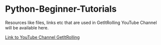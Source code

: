 # Python-Beginner-Tutorials
Resources like files, links etc that are used in GetItRolling YouTube Channel will be available here.

[Link to YouTube Channel GetItRolling](https://www.youtube.com/channel/UCPAIYVV5ki9b9JD0HC7y7kw)
